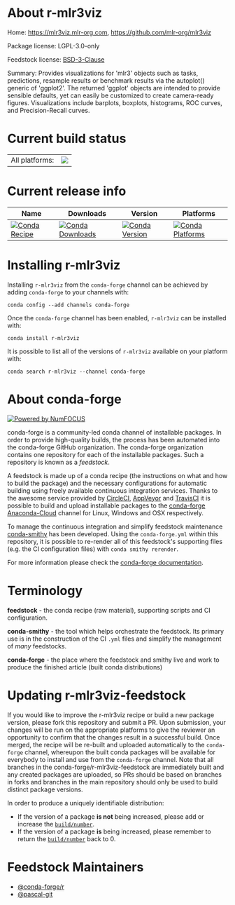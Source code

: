 About r-mlr3viz
===============

Home: https://mlr3viz.mlr-org.com, https://github.com/mlr-org/mlr3viz

Package license: LGPL-3.0-only

Feedstock license: [BSD-3-Clause](https://github.com/conda-forge/r-mlr3viz-feedstock/blob/master/LICENSE.txt)

Summary: Provides visualizations for 'mlr3' objects such as tasks, predictions, resample results or benchmark results via the autoplot() generic of 'ggplot2'. The returned 'ggplot' objects are intended to provide sensible defaults, yet can easily be customized to create camera-ready figures. Visualizations include barplots, boxplots, histograms, ROC curves, and Precision-Recall curves.

Current build status
====================


<table><tr><td>All platforms:</td>
    <td>
      <a href="https://dev.azure.com/conda-forge/feedstock-builds/_build/latest?definitionId=11722&branchName=master">
        <img src="https://dev.azure.com/conda-forge/feedstock-builds/_apis/build/status/r-mlr3viz-feedstock?branchName=master">
      </a>
    </td>
  </tr>
</table>

Current release info
====================

| Name | Downloads | Version | Platforms |
| --- | --- | --- | --- |
| [![Conda Recipe](https://img.shields.io/badge/recipe-r--mlr3viz-green.svg)](https://anaconda.org/conda-forge/r-mlr3viz) | [![Conda Downloads](https://img.shields.io/conda/dn/conda-forge/r-mlr3viz.svg)](https://anaconda.org/conda-forge/r-mlr3viz) | [![Conda Version](https://img.shields.io/conda/vn/conda-forge/r-mlr3viz.svg)](https://anaconda.org/conda-forge/r-mlr3viz) | [![Conda Platforms](https://img.shields.io/conda/pn/conda-forge/r-mlr3viz.svg)](https://anaconda.org/conda-forge/r-mlr3viz) |

Installing r-mlr3viz
====================

Installing `r-mlr3viz` from the `conda-forge` channel can be achieved by adding `conda-forge` to your channels with:

```
conda config --add channels conda-forge
```

Once the `conda-forge` channel has been enabled, `r-mlr3viz` can be installed with:

```
conda install r-mlr3viz
```

It is possible to list all of the versions of `r-mlr3viz` available on your platform with:

```
conda search r-mlr3viz --channel conda-forge
```


About conda-forge
=================

[![Powered by NumFOCUS](https://img.shields.io/badge/powered%20by-NumFOCUS-orange.svg?style=flat&colorA=E1523D&colorB=007D8A)](http://numfocus.org)

conda-forge is a community-led conda channel of installable packages.
In order to provide high-quality builds, the process has been automated into the
conda-forge GitHub organization. The conda-forge organization contains one repository
for each of the installable packages. Such a repository is known as a *feedstock*.

A feedstock is made up of a conda recipe (the instructions on what and how to build
the package) and the necessary configurations for automatic building using freely
available continuous integration services. Thanks to the awesome service provided by
[CircleCI](https://circleci.com/), [AppVeyor](https://www.appveyor.com/)
and [TravisCI](https://travis-ci.com/) it is possible to build and upload installable
packages to the [conda-forge](https://anaconda.org/conda-forge)
[Anaconda-Cloud](https://anaconda.org/) channel for Linux, Windows and OSX respectively.

To manage the continuous integration and simplify feedstock maintenance
[conda-smithy](https://github.com/conda-forge/conda-smithy) has been developed.
Using the ``conda-forge.yml`` within this repository, it is possible to re-render all of
this feedstock's supporting files (e.g. the CI configuration files) with ``conda smithy rerender``.

For more information please check the [conda-forge documentation](https://conda-forge.org/docs/).

Terminology
===========

**feedstock** - the conda recipe (raw material), supporting scripts and CI configuration.

**conda-smithy** - the tool which helps orchestrate the feedstock.
                   Its primary use is in the construction of the CI ``.yml`` files
                   and simplify the management of *many* feedstocks.

**conda-forge** - the place where the feedstock and smithy live and work to
                  produce the finished article (built conda distributions)


Updating r-mlr3viz-feedstock
============================

If you would like to improve the r-mlr3viz recipe or build a new
package version, please fork this repository and submit a PR. Upon submission,
your changes will be run on the appropriate platforms to give the reviewer an
opportunity to confirm that the changes result in a successful build. Once
merged, the recipe will be re-built and uploaded automatically to the
`conda-forge` channel, whereupon the built conda packages will be available for
everybody to install and use from the `conda-forge` channel.
Note that all branches in the conda-forge/r-mlr3viz-feedstock are
immediately built and any created packages are uploaded, so PRs should be based
on branches in forks and branches in the main repository should only be used to
build distinct package versions.

In order to produce a uniquely identifiable distribution:
 * If the version of a package **is not** being increased, please add or increase
   the [``build/number``](https://docs.conda.io/projects/conda-build/en/latest/resources/define-metadata.html#build-number-and-string).
 * If the version of a package **is** being increased, please remember to return
   the [``build/number``](https://docs.conda.io/projects/conda-build/en/latest/resources/define-metadata.html#build-number-and-string)
   back to 0.

Feedstock Maintainers
=====================

* [@conda-forge/r](https://github.com/conda-forge/r/)
* [@pascal-git](https://github.com/pascal-git/)

